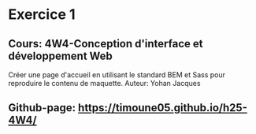 # Exercice 1
## Cours: 4W4-Conception d'interface et développement Web

Créer une page d'accueil en utilisant le standard BEM et Sass pour reproduire le contenu de maquette.
Auteur: Yohan Jacques
## Github-page: https://timoune05.github.io/h25-4W4/